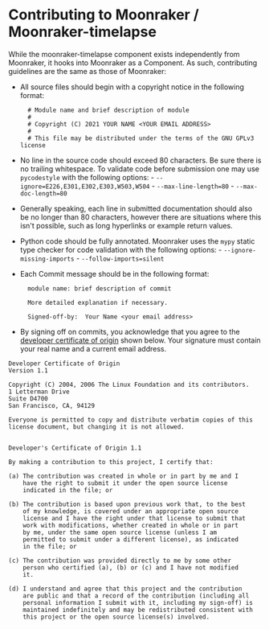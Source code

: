 # Contributing to Moonraker / Moonraker-timelapse

While the moonraker-timelapse component exists independently from Moonraker,
it hooks into Moonraker as a Component. As such, contributing guidelines are the 
same as those of Moonraker:

- All source files should begin with a copyright notice in the following
  format:

        # Module name and brief description of module
        #
        # Copyright (C) 2021 YOUR NAME <YOUR EMAIL ADDRESS>
        #
        # This file may be distributed under the terms of the GNU GPLv3 license

- No line in the source code should exceed 80 characters.  Be sure there is no
  trailing whitespace.  To validate code before submission one may use `pycodestyle`
  with the following options:
      - `--ignore=E226,E301,E302,E303,W503,W504`
      - `--max-line-length=80`
      - `--max-doc-length=80`
- Generally speaking, each line in submitted documentation should also be no
  longer than 80 characters, however there are situations where this isn't
  possible, such as long hyperlinks or example return values.
- Python code should be fully annotated.  Moonraker uses the `mypy` static
  type checker for code validation with the following options:
      - `--ignore-missing-imports`
      - `--follow-imports=silent`
- Each Commit message should be in the following format:

        module name: brief description of commit

        More detailed explanation if necessary.

        Signed-off-by:  Your Name <your email address>

- By signing off on commits, you acknowledge that you agree to the
  [developer certificate of origin](../developer-certificate-of-origin)
  shown below. Your signature must contain your real name and a current
  email address.

```text
Developer Certificate of Origin
Version 1.1

Copyright (C) 2004, 2006 The Linux Foundation and its contributors.
1 Letterman Drive
Suite D4700
San Francisco, CA, 94129

Everyone is permitted to copy and distribute verbatim copies of this
license document, but changing it is not allowed.


Developer's Certificate of Origin 1.1

By making a contribution to this project, I certify that:

(a) The contribution was created in whole or in part by me and I
    have the right to submit it under the open source license
    indicated in the file; or

(b) The contribution is based upon previous work that, to the best
    of my knowledge, is covered under an appropriate open source
    license and I have the right under that license to submit that
    work with modifications, whether created in whole or in part
    by me, under the same open source license (unless I am
    permitted to submit under a different license), as indicated
    in the file; or

(c) The contribution was provided directly to me by some other
    person who certified (a), (b) or (c) and I have not modified
    it.

(d) I understand and agree that this project and the contribution
    are public and that a record of the contribution (including all
    personal information I submit with it, including my sign-off) is
    maintained indefinitely and may be redistributed consistent with
    this project or the open source license(s) involved.
```

